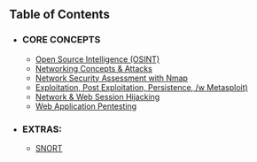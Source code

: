 ## Table of Contents

  - ### CORE CONCEPTS
    - [Open Source Intelligence (OSINT)](/01_OSINT.md)
    - [Networking Concepts & Attacks](/02_Network.md)
    - [Network Security Assessment with Nmap](/03_NMAP.md)
    - [Exploitation, Post Exploitation, Persistence, /w Metasploit)](/04_MSF_PST_EXPLOIT.md)
    - [Network & Web Session Hijacking](/05_SESS_HIJACK.md)
    - [Web Application Pentesting](/06_WEB_PTEST.md)

  - ### EXTRAS:
    - [SNORT](/OTHER/snort.md)
